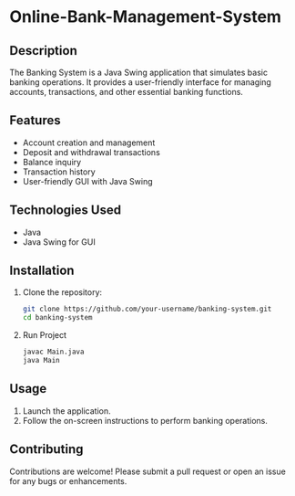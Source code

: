 # Online-Bank-Management-System

## Description
The Banking System is a Java Swing application that simulates basic banking operations. It provides a user-friendly interface for managing accounts, transactions, and other essential banking functions.

## Features
- Account creation and management
- Deposit and withdrawal transactions
- Balance inquiry
- Transaction history
- User-friendly GUI with Java Swing

## Technologies Used
- Java
- Java Swing for GUI

## Installation
1. Clone the repository:
   ```bash
   git clone https://github.com/your-username/banking-system.git
   cd banking-system
   
   ```
2. Run Project
   ```bash
   javac Main.java
   java Main
   ```
## Usage
1. Launch the application.
2. Follow the on-screen instructions to perform banking operations.

## Contributing
Contributions are welcome! Please submit a pull request or open an issue for any bugs or enhancements.

